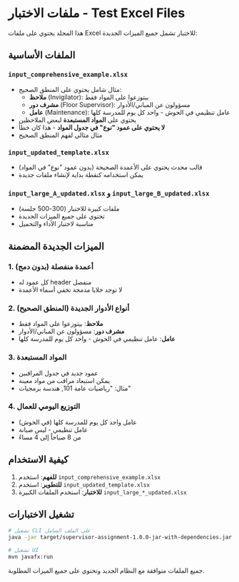 # ملفات الاختبار - Test Excel Files

هذا المجلد يحتوي على ملفات Excel للاختبار تشمل جميع الميزات الجديدة:

## الملفات الأساسية

### `input_comprehensive_example.xlsx`
- مثال شامل يحتوي على المنطق الصحيح:
  - **ملاحظ** (Invigilator): بيتوزعوا على المواد فقط
  - **مشرف دور** (Floor Supervisor): مسؤولون عن المباني/الأدوار
  - **عامل** (Maintenance): عامل تنظيمي في الحوش - واحد كل يوم للمدرسة كلها
- يحتوي على **المواد المستبعدة** لبعض الملاحظين
- **لا يحتوي على عمود "نوع" في جدول المواد** - هذا كان خطأ
- مثال مثالي لفهم المنطق الصحيح

### `input_updated_template.xlsx`
- قالب محدث يحتوي على الأعمدة الصحيحة (بدون عمود "نوع" في المواد)
- يمكن استخدامه كنقطة بداية لإنشاء ملفات جديدة

### `input_large_A_updated.xlsx` و `input_large_B_updated.xlsx`
- ملفات كبيرة للاختبار (300-500 جلسة)
- تحتوي على جميع الميزات الجديدة
- مناسبة لاختبار الأداء والتحميل

## الميزات الجديدة المضمنة

### 1. أعمدة منفصلة (بدون دمج)
- كل عمود له header منفصل
- لا توجد خلايا مدمجة تخفي أسماء الأعمدة

### 2. أنواع الأدوار الجديدة (المنطق الصحيح)
- **ملاحظ**: بيتوزعوا على المواد فقط
- **مشرف دور**: مسؤولون عن المباني/الأدوار
- **عامل**: عامل تنظيمي في الحوش - واحد كل يوم للمدرسة كلها

### 3. المواد المستبعدة
- عمود جديد في جدول المراقبين
- يمكن استبعاد مراقب من مواد معينة
- مثال: "رياضيات عامة 101, هندسة برمجيات"

### 4. التوزيع اليومي للعمال
- عامل واحد كل يوم للمدرسة كلها (في الحوش)
- عامل تنظيمي - ليس صيانة
- من 8 صباحاً إلى 4 مساءً

## كيفية الاستخدام

1. **للفهم**: استخدم `input_comprehensive_example.xlsx`
2. **للتطوير**: استخدم `input_updated_template.xlsx`
3. **للاختبار**: استخدم الملفات الكبيرة `input_large_*_updated.xlsx`

## تشغيل الاختبارات

```bash
# تشغيل CLI على الملف الشامل
java -jar target/supervisor-assignment-1.0.0-jar-with-dependencies.jar assign test-excels/input_comprehensive_example.xlsx test-excels/output_test.xlsx

# تشغيل UI
mvn javafx:run
```

جميع الملفات متوافقة مع النظام الجديد وتحتوي على جميع الميزات المطلوبة.